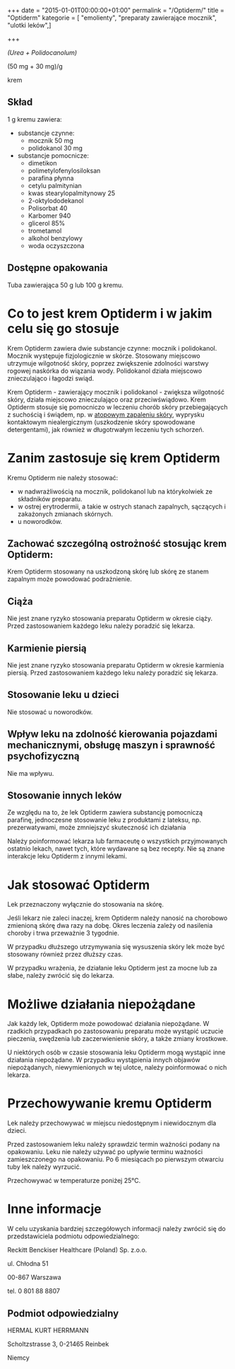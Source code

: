 +++
date = "2015-01-01T00:00:00+01:00"
permalink = "/Optiderm/"
title = "Optiderm"
kategorie = [ "emolienty", "preparaty zawierające mocznik", "ulotki leków",]

+++

*(Urea + Polidocanolum)*

(50 mg + 30 mg)/g

krem

Skład
-----

1 g kremu zawiera:

-   substancje czynne:
    -   mocznik 50 mg
    -   polidokanol 30 mg
-   substancje pomocnicze:
    -   dimetikon
    -   polimetylofenylosiloksan
    -   parafina płynna
    -   cetylu palmitynian
    -   kwas stearylopalmitynowy 25
    -   2-oktylododekanol
    -   Polisorbat 40
    -   Karbomer 940
    -   glicerol 85%
    -   trometamol
    -   alkohol benzylowy
    -   woda oczyszczona

Dostępne opakowania
-------------------

Tuba zawierająca 50 g lub 100 g kremu.

Co to jest krem Optiderm i w jakim celu się go stosuje
======================================================

Krem Optiderm zawiera dwie substancje czynne: mocznik i polidokanol. Mocznik występuje fizjologicznie w skórze. Stosowany miejscowo utrzymuje wilgotność skóry, poprzez zwiększenie zdolności warstwy rogowej naskórka do wiązania wody. Polidokanol działa miejscowo znieczulająco i łagodzi swiąd.

Krem Optiderm - zawierający mocznik i polidokanol - zwiększa wilgotność skóry, działa miejscowo znieczulająco oraz przeciwświądowo. Krem Optiderm stosuje się pomocniczo w leczeniu chorób skóry przebiegających z suchością i świądem, np. w [atopowym zapaleniu skóry](/atopedia/AZS "wikilink"), wyprysku kontaktowym niealergicznym (uszkodzenie skóry spowodowane detergentami), jak również w długotrwałym leczeniu tych schorzeń.

Zanim zastosuje się krem Optiderm
=================================

Kremu Optiderm nie należy stosować:

-   w nadwrażliwością na mocznik, polidokanol lub na którykolwiek ze składników preparatu.
-   w ostrej erytrodermii, a takie w ostrych stanach zapalnych, sączących i zakażonych zmianach skórnych.
-   u noworodków.

Zachować szczególną ostrożność stosując krem Optiderm:
------------------------------------------------------

Krem Optiderm stosowany na uszkodzoną skórę lub skórę ze stanem zapalnym może powodować podrażnienie.

Ciąża
-----

Nie jest znane ryzyko stosowania preparatu Optiderm w okresie ciąży. Przed zastosowaniem każdego leku należy poradzić się lekarza.

Karmienie piersią
-----------------

Nie jest znane ryzyko stosowania preparatu Optiderm w okresie karmienia piersią. Przed zastosowaniem każdego leku należy poradzić się lekarza.

Stosowanie leku u dzieci
------------------------

Nie stosować u noworodków.

Wpływ leku na zdolność kierowania pojazdami mechanicznymi, obsługę maszyn i sprawność psychofizyczną
----------------------------------------------------------------------------------------------------

Nie ma wpływu.

Stosowanie innych leków
-----------------------

Ze względu na to, że lek Optiderm zawiera substancję pomocniczą parafinę, jednoczesne stosowanie leku z produktami z lateksu, np. prezerwatywami, może zmniejszyć skuteczność ich działania

Należy poinformować lekarza lub farmaceutę o wszystkich przyjmowanych ostatnio lekach, nawet tych, które wydawane są bez recepty. Nie są znane interakcje leku Optiderm z innymi lekami.

Jak stosować Optiderm
=====================

Lek przeznaczony wyłącznie do stosowania na skórę.

Jeśli lekarz nie zaleci inaczej, krem Optiderm należy nanosić na chorobowo zmienioną skórę dwa razy na dobę. Okres leczenia zależy od nasilenia choroby i trwa przeważnie 3 tygodnie.

W przypadku dłuższego utrzymywania się wysuszenia skóry lek może być stosowany również przez dłuższy czas.

W przypadku wrażenia, że działanie leku Optiderm jest za mocne lub za słabe, należy zwrócić się do lekarza.

Możliwe działania niepożądane
=============================

Jak każdy lek, Optiderm może powodować działania niepożądane. W rzadkich przypadkach po zastosowaniu preparatu może wystąpić uczucie pieczenia, swędzenia lub zaczerwienienie skóry, a także zmiany krostkowe.

U niektórych osób w czasie stosowania leku Optiderm mogą wystąpić inne działania niepożądane. W przypadku wystąpienia innych objawów niepożądanych, niewymienionych w tej ulotce, należy poinformować o nich lekarza.

Przechowywanie kremu Optiderm
=============================

Lek należy przechowywać w miejscu niedostępnym i niewidocznym dla dzieci.

Przed zastosowaniem leku należy sprawdzić termin ważności podany na opakowaniu. Leku nie należy używać po upływie terminu ważności zamieszczonego na opakowaniu. Po 6 miesiącach po pierwszym otwarciu tuby lek należy wyrzucić.

Przechowywać w temperaturze poniżej 25°C.

Inne informacje
===============

W celu uzyskania bardziej szczegółowych informacji należy zwrócić się do przedstawiciela podmiotu odpowiedzialnego:

Reckitt Benckiser Healthcare (Poland) Sp. z.o.o.

ul. Chłodna 51

00-867 Warszawa

tel. 0 801 88 8807

Podmiot odpowiedzialny
----------------------

HERMAL KURT HERRMANN

Scholtzstrasse 3, 0-21465 Reinbek

Niemcy
